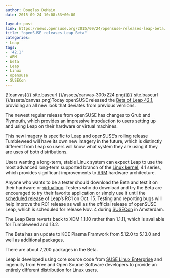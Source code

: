 ```yaml
---
author: Douglas DeMaio
date: 2015-09-24 10:08:53+00:00

layout: post
link: https://news.opensuse.org/2015/09/24/opensuse-releases-leap-beta/
title: "openSUSE releases Leap Beta"
categories:
- Leap
tags:
- '42.1'
- ARM
- beta
- Leap
- Linux
- opensuse
- SUSECon
---
```

[![canvas]({{ site.baseurl }}/assets/canvas-300x224.png)]({{ site.baseurl }}/assets/canvas.png)Today openSUSE released the [Beta of Leap 42.1](http://bit.ly/1iOyl2T), providing an all new look that deviates from previous versions.

The newest regular release from openSUSE has changes to Grub and Plymouth, which provides an impressive introduction to users setting up and using Leap on their hardware or virtual machines.

<!-- more -->This new imagery is specific to Leap and openSUSE’s rolling release Tumbleweed will have its own new imagery in the future, which is distinctly different from Leap so users will know what system they are using if they are uses of both distributions.

Users wanting a long-term, stable Linux system can expect Leap to use the most advanced long-term supported branch of the [Linux kernel](https://www.kernel.org/category/releases.html), 4.1 series, which provides significant improvements to [ARM](https://www.arm.com/) hardware architecture.

Anyone who wants to be a tester should download the Beta and test it on their hardware or [virtualbox](https://www.virtualbox.org/). Testers who do download and try the Beta are encouraged to try their favorite application or simply use it until the [scheduled release](https://en.opensuse.org/openSUSE:Roadmap) of Leap’s RC1 on Oct. 15. Testing and reporting bugs will help improve the RC1 release as well as the official release of openSUSE Leap, which is scheduled for release Nov. 4 during [SUSECon](http://www.susecon.com/) in Amsterdam.

The Leap Beta reverts back to XDM 1.1.10 rather than 1.1.11, which is available for Tumbleweed and 13.2.

The Beta has an update to KDE Plasma Framwork from 5.12.0 to 5.13.0 and well as additional packages.

There are about 7,200 packages in the Beta.

Leap is developed using core source code from [SUSE Linux Enterprise](https://www.suse.com/products/server/features/) and ingenuity from Free and Open Source Software developers to provide an entirely different distribution for Linux users.		
